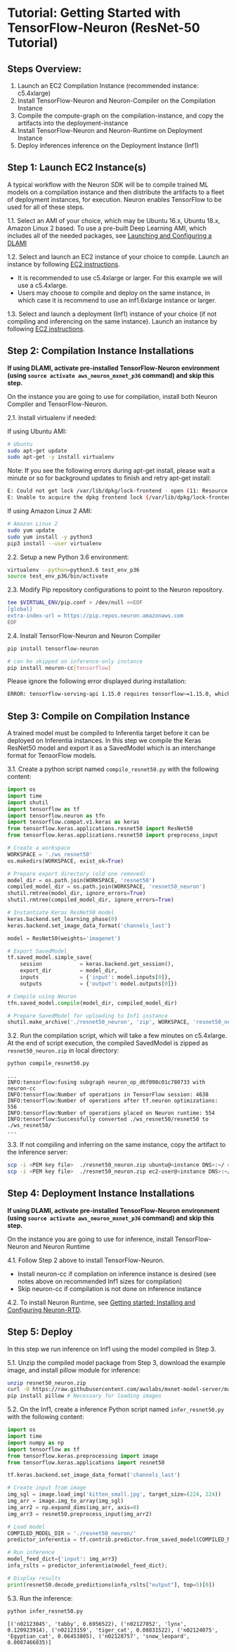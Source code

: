 # Tutorial: Getting Started with TensorFlow-Neuron (ResNet-50 Tutorial)

## Steps Overview:

1. Launch an EC2 Compilation Instance (recommended instance: c5.4xlarge)
2. Install TensorFlow-Neuron and Neuron-Compiler on the Compilation Instance
3. Compile the compute-graph on the compilation-instance, and copy the artifacts into the deployment-instance
4. Install TensorFlow-Neuron and Neuron-Runtime on Deployment Instance
5. Deploy inferences inference on the Deployment Instance (Inf1)

## Step 1: Launch EC2 Instance(s)

A typical workflow with the Neuron SDK will be to compile trained ML models on a compilation instance and then distribute the artifacts to a fleet of deployment instances, for execution. Neuron enables TensorFlow to be used for all of these steps.

1.1. Select an AMI of your choice, which may be Ubuntu 16.x, Ubuntu 18.x, Amazon Linux 2 based. To use a pre-built Deep Learning AMI, which includes all of the needed packages, see [Launching and Configuring a DLAMI](https://docs.aws.amazon.com/dlami/latest/devguide/launch-config.html)

1.2. Select and launch an EC2 instance of your choice to compile. Launch an instance by following [EC2 instructions](https://docs.aws.amazon.com/AWSEC2/latest/UserGuide/EC2_GetStarted.html#ec2-launch-instance).
  * It is recommended to use c5.4xlarge or larger. For this example we will use a c5.4xlarge.
  * Users may choose to compile and deploy on the same instance, in which case it is recommend to use an inf1.6xlarge instance or larger.

1.3. Select and launch a deployment (Inf1) instance of your choice (if not compiling and inferencing on the same instance). Launch an instance by following [EC2 instructions](https://docs.aws.amazon.com/AWSEC2/latest/UserGuide/EC2_GetStarted.html#ec2-launch-instance).


## Step 2: Compilation Instance Installations

**If using DLAMI, activate pre-installed TensorFlow-Neuron environment (using `source activate aws_neuron_mxnet_p36`  command) and skip this step.**

On the instance you are going to use for compilation, install both Neuron Compiler and  TensorFlow-Neuron.

2.1. Install virtualenv if needed:

If using Ubuntu AMI:
```bash
# Ubuntu
sudo apt-get update
sudo apt-get -y install virtualenv
```
Note: If you see the following errors during apt-get install, please wait a minute or so for background updates to finish and retry apt-get install:

```bash
E: Could not get lock /var/lib/dpkg/lock-frontend - open (11: Resource temporarily unavailable)
E: Unable to acquire the dpkg frontend lock (/var/lib/dpkg/lock-frontend), is another process using it?
```
If using Amazon Linux 2 AMI:
```bash
# Amazon Linux 2
sudo yum update
sudo yum install -y python3
pip3 install --user virtualenv
```
2.2. Setup a new Python 3.6 environment:
```bash
virtualenv --python=python3.6 test_env_p36
source test_env_p36/bin/activate
```
2.3. Modify Pip repository configurations to point to the Neuron repository.
```bash
tee $VIRTUAL_ENV/pip.conf > /dev/null <<EOF
[global]
extra-index-url = https://pip.repos.neuron.amazonaws.com
EOF
```
2.4. Install TensorFlow-Neuron and Neuron Compiler
```bash
pip install tensorflow-neuron
```
```bash
# can be skipped on inference-only instance
pip install neuron-cc[tensorflow]
```

Please ignore the following error displayed during installation:
```bash
ERROR: tensorflow-serving-api 1.15.0 requires tensorflow~=1.15.0, which is not installed.
```

## Step 3: Compile on Compilation Instance

A trained model must be compiled to Inferentia target before it can be deployed on Inferentia instances.
In this step we compile the Keras ResNet50 model and export it as a SavedModel which is an interchange format for TensorFlow models.

3.1. Create a python script named `compile_resnet50.py` with the following content:
```python
import os
import time
import shutil
import tensorflow as tf
import tensorflow.neuron as tfn
import tensorflow.compat.v1.keras as keras
from tensorflow.keras.applications.resnet50 import ResNet50
from tensorflow.keras.applications.resnet50 import preprocess_input

# Create a workspace
WORKSPACE = './ws_resnet50'
os.makedirs(WORKSPACE, exist_ok=True)

# Prepare export directory (old one removed)
model_dir = os.path.join(WORKSPACE, 'resnet50')
compiled_model_dir = os.path.join(WORKSPACE, 'resnet50_neuron')
shutil.rmtree(model_dir, ignore_errors=True)
shutil.rmtree(compiled_model_dir, ignore_errors=True)

# Instantiate Keras ResNet50 model
keras.backend.set_learning_phase(0)
keras.backend.set_image_data_format('channels_last')

model = ResNet50(weights='imagenet')

# Export SavedModel
tf.saved_model.simple_save(
    session            = keras.backend.get_session(),
    export_dir         = model_dir,
    inputs             = {'input': model.inputs[0]},
    outputs            = {'output': model.outputs[0]})

# Compile using Neuron
tfn.saved_model.compile(model_dir, compiled_model_dir)    

# Prepare SavedModel for uploading to Inf1 instance
shutil.make_archive('./resnet50_neuron', 'zip', WORKSPACE, 'resnet50_neuron')
```
3.2. Run the compilation script, which will take a few minutes on c5.4xlarge. At the end of script execution, the compiled SavedModel is zipped as `resnet50_neuron.zip` in local directory:
```bash
python compile_resnet50.py
```
```
...
INFO:tensorflow:fusing subgraph neuron_op_d6f098c01c780733 with neuron-cc
INFO:tensorflow:Number of operations in TensorFlow session: 4638
INFO:tensorflow:Number of operations after tf.neuron optimizations: 556
INFO:tensorflow:Number of operations placed on Neuron runtime: 554
INFO:tensorflow:Successfully converted ./ws_resnet50/resnet50 to ./ws_resnet50/
...
```
3.3. If not compiling and inferring on the same instance, copy the artifact to the inference server:
```bash
scp -i <PEM key file>  ./resnet50_neuron.zip ubuntu@<instance DNS>:~/ # if Ubuntu-based AMI
scp -i <PEM key file>  ./resnet50_neuron.zip ec2-user@<instance DNS>:~/  # if using AML2-based AMI
```

## Step 4: Deployment Instance Installations

**If using DLAMI, activate pre-installed TensorFlow-Neuron environment (using `source activate aws_neuron_mxnet_p36`  command) and skip this step.**

On the instance you are going to use for inference, install TensorFlow-Neuron and Neuron Runtime

4.1. Follow Step 2 above to install TensorFlow-Neuron.
 * Install neuron-cc if compilation on inference instance is desired (see notes above on recommended Inf1 sizes for compilation)
 * Skip neuron-cc if compilation is not done on inference instance

4.2. To install Neuron Runtime, see [Getting started: Installing and Configuring Neuron-RTD](./../neuron-runtime/nrt_start.md).

## Step 5: Deploy

In this step we run inference on Inf1 using the model compiled in Step 3.

5.1. Unzip the compiled model package from Step 3, download the example image, and install pillow module for inference:
```bash
unzip resnet50_neuron.zip
curl -O https://raw.githubusercontent.com/awslabs/mxnet-model-server/master/docs/images/kitten_small.jpg
pip install pillow # Necessary for loading images
```

5.2. On the Inf1, create a inference Python script named `infer_resnet50.py` with the following content:
```python
import os
import time
import numpy as np
import tensorflow as tf
from tensorflow.keras.preprocessing import image
from tensorflow.keras.applications import resnet50

tf.keras.backend.set_image_data_format('channels_last')

# Create input from image
img_sgl = image.load_img('kitten_small.jpg', target_size=(224, 224))
img_arr = image.img_to_array(img_sgl)
img_arr2 = np.expand_dims(img_arr, axis=0)
img_arr3 = resnet50.preprocess_input(img_arr2)

# Load model
COMPILED_MODEL_DIR = './resnet50_neuron/'
predictor_inferentia = tf.contrib.predictor.from_saved_model(COMPILED_MODEL_DIR)

# Run inference
model_feed_dict={'input': img_arr3}
infa_rslts = predictor_inferentia(model_feed_dict);

# Display results
print(resnet50.decode_predictions(infa_rslts["output"], top=5)[0])
```

5.3. Run the inference:
```bash
python infer_resnet50.py
```
```
[('n02123045', 'tabby', 0.6956522), ('n02127052', 'lynx', 0.120923914), ('n02123159', 'tiger_cat', 0.08831522), ('n02124075', 'Egyptian_cat', 0.06453805), ('n02128757', 'snow_leopard', 0.0087466035)]
```
